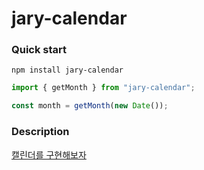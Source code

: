# jary-calendar

### Quick start

```shell
npm install jary-calendar
```

```js
import { getMonth } from "jary-calendar";

const month = getMonth(new Date());
```

### Description

[캘린더를 구현해보자](https://velog.io/@jary/%EC%BA%98%EB%A6%B0%EB%8D%94%EB%A5%BC-%EA%B5%AC%ED%98%84%ED%95%B4%EB%B3%B4%EC%9E%90)
